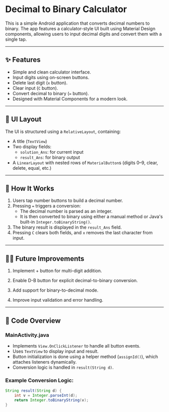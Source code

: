 # Decimal to Binary Calculator

This is a simple Android application that converts decimal numbers to binary. The app features a calculator-style UI built using Material Design components, allowing users to input decimal digits and convert them with a single tap.

---

## ✨ Features

- Simple and clean calculator interface.
- Input digits using on-screen buttons.
- Delete last digit (`x` button).
- Clear input (`C` button).
- Convert decimal to binary (`=` button).
- Designed with Material Components for a modern look.

---

## 📱 UI Layout

The UI is structured using a `RelativeLayout`, containing:

- A title (`TextView`)
- Two display fields:
  - `solution_Ans`: for current input
  - `result_Ans`: for binary output
- A `LinearLayout` with nested rows of `MaterialButton`s (digits 0–9, clear, delete, equal, etc.)

---

## 🧠 How It Works

1. Users tap number buttons to build a decimal number.
2. Pressing `=` triggers a conversion:
   - The decimal number is parsed as an integer.
   - It is then converted to binary using either a manual method or Java's built-in `Integer.toBinaryString()`.
3. The binary result is displayed in the `result_Ans` field.
4. Pressing `C` clears both fields, and `x` removes the last character from input.

---

## 🙋‍♂️ Future Improvements

1. Implement + button for multi-digit addition.

2. Enable D-B button for explicit decimal-to-binary conversion.

3. Add support for binary-to-decimal mode.

4. Improve input validation and error handling.

---

## 🔧 Code Overview

### MainActivity.java

- Implements `View.OnClickListener` to handle all button events.
- Uses `TextView` to display input and result.
- Button initialization is done using a helper method (`assignId()`), which attaches listeners dynamically.
- Conversion logic is handled in `result(String d)`.

### Example Conversion Logic:
```java
String result(String d) {
    int v = Integer.parseInt(d);
    return Integer.toBinaryString(v);
}


